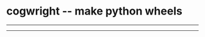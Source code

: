 # cogwright -- make python wheels

--------------------------------------------------------------------------



--------------------------------------------------------------------------
